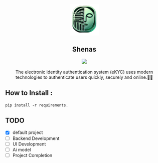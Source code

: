 

<p align="center">
  <a href="https://github.com/MohamadNematizadeh/website_PlantsAI">
<img src="https://github.com/MohamadNematizadeh/Shenas/blob/main/logo/logo_no_name.png?raw=true" alt="Logo"  height="100">
  </a>
  <h2 align="center"> 
Shenas </h2>

  <p align="center" ><img src = "https://skillicons.dev/icons?i=fastapi,py,docker,redis,vue,ts,nodejs"></p>

  <p align="center">
   The electronic identity authentication system (eKYC) uses modern technologies to authenticate users quickly, securely and online.👨‍🦰
   

## How to Install :
```
pip install -r requirements.
```

## TODO
- [x] default project
- [ ] Backend Development
- [ ] UI Development
- [ ] Ai model
- [ ] Project Completion
